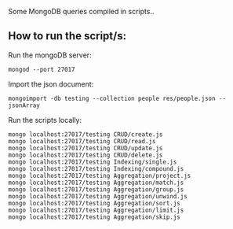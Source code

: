 Some MongoDB queries compiled in scripts..

## How to run the script/s:

Run the mongoDB server:
```shell
mongod --port 27017
```

Import the json document:
```shell
mongoimport -db testing --collection people res/people.json --jsonArray
```

Run the scripts locally:
```shell
mongo localhost:27017/testing CRUD/create.js
mongo localhost:27017/testing CRUD/read.js
mongo localhost:27017/testing CRUD/update.js
mongo localhost:27017/testing CRUD/delete.js
mongo localhost:27017/testing Indexing/single.js
mongo localhost:27017/testing Indexing/compound.js
mongo localhost:27017/testing Aggregation/project.js
mongo localhost:27017/testing Aggregation/match.js
mongo localhost:27017/testing Aggregation/group.js
mongo localhost:27017/testing Aggregation/unwind.js
mongo localhost:27017/testing Aggregation/sort.js
mongo localhost:27017/testing Aggregation/limit.js
mongo localhost:27017/testing Aggregation/skip.js

```
